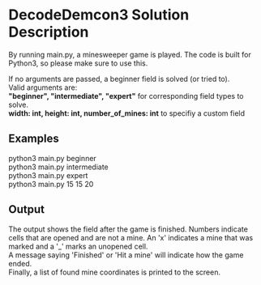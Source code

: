 # DecodeDemcon3 Solution Description

By running main.py, a minesweeper game is played.
The code is built for Python3, so please make sure to use this.

If no arguments are passed, a beginner field is solved (or tried to).<br/>
Valid arguments are:<br/>
<b>"beginner", "intermediate", "expert"</b> for corresponding field types to solve.<br />
<b>width: int, height: int, number_of_mines: int</b> to specifiy a custom field

## Examples
python3 main.py beginner<br/>
python3 main.py intermediate<br/>
python3 main.py expert<br/>
python3 main.py 15 15 20<br/>

## Output
The output shows the field after the game is finished. Numbers indicate cells that are opened and are not a mine. An 'x' indicates a mine that was marked and a '_' marks an unopened cell.<br/>
A message saying 'Finished' or 'Hit a mine' will indicate how the game ended.<br/>
Finally, a list of found mine coordinates is printed to the screen.<br/>
